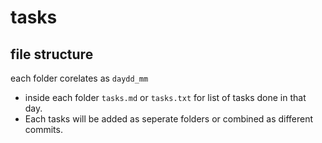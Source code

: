 # tasks

## file structure
each folder corelates as `daydd_mm`
- inside each folder `tasks.md` or `tasks.txt` for list of tasks done in that day.
- Each tasks will be added as seperate folders or combined as different commits.
